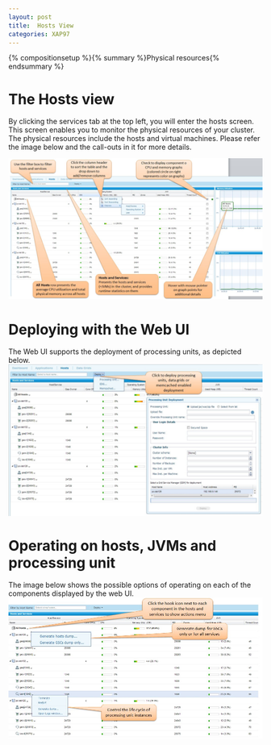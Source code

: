 ```yaml
---
layout: post
title:  Hosts View
categories: XAP97
---
```


{% compositionsetup %}{% summary %}Physical resources{% endsummary %}

# The Hosts view

By clicking the services tab at the top left, you will enter the hosts screen. This screen enables you to monitor the physical resources of your cluster. The physical resources include the hosts and virtual machines. Please refer the image below and the call-outs in it for more details.

![hosts1.jpg](/attachment_files/hosts1.jpg)

# Deploying with the Web UI

The Web UI supports the deployment of processing units, as depicted below.
![hosts_deployment.jpg](/attachment_files/hosts_deployment.jpg)

# Operating on hosts, JVMs and processing unit

The image below shows the possible options of operating on each of the components displayed by the web UI.
![hosts_actions.jpg](/attachment_files/hosts_actions.jpg)
